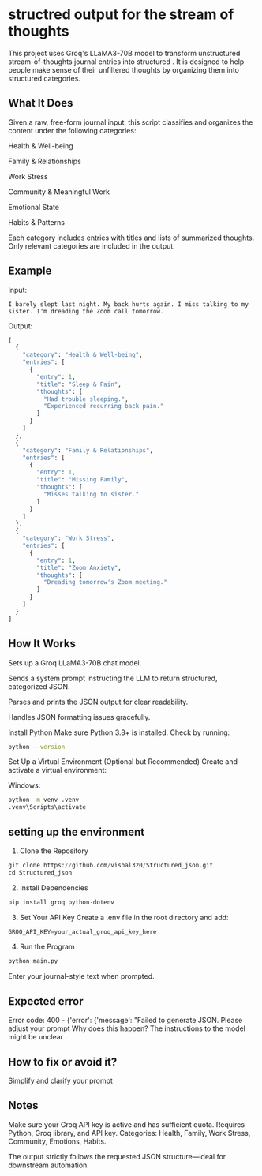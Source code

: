  # structred output for the stream of thoughts
This project uses Groq's LLaMA3-70B model to transform unstructured stream-of-thoughts journal entries into structured .
 It is designed to help people make sense of their unfiltered thoughts by organizing them into structured categories.

## What It Does
Given a raw, free-form journal input, this script classifies and organizes the content under the following categories:

Health & Well-being

Family & Relationships

Work Stress

Community & Meaningful Work

Emotional State

Habits & Patterns

Each category includes entries with titles and lists of summarized thoughts. Only relevant categories are included in the output.


## Example
Input:

```vbnet
I barely slept last night. My back hurts again. I miss talking to my sister. I'm dreading the Zoom call tomorrow.
```
Output:
```python
[
  {
    "category": "Health & Well-being",
    "entries": [
      {
        "entry": 1,
        "title": "Sleep & Pain",
        "thoughts": [
          "Had trouble sleeping.",
          "Experienced recurring back pain."
        ]
      }
    ]
  },
  {
    "category": "Family & Relationships",
    "entries": [
      {
        "entry": 1,
        "title": "Missing Family",
        "thoughts": [
          "Misses talking to sister."
        ]
      }
    ]
  },
  {
    "category": "Work Stress",
    "entries": [
      {
        "entry": 1,
        "title": "Zoom Anxiety",
        "thoughts": [
          "Dreading tomorrow's Zoom meeting."
        ]
      }
    ]
  }
]
```

## How It Works
Sets up a Groq LLaMA3-70B chat model.

Sends a system prompt instructing the LLM to return structured, categorized JSON.

Parses and prints the JSON output for clear readability.

Handles JSON formatting issues gracefully.

Install Python
Make sure Python 3.8+ is installed. Check by running:

```bash
python --version
```
Set Up a Virtual Environment (Optional but Recommended)
Create and activate a virtual environment:

Windows:
```bash
python -m venv .venv
.venv\Scripts\activate
```

## setting up the environment 
1. Clone the Repository
```python
git clone https://github.com/vishal320/Structured_json.git
cd Structured_json
```
2. Install Dependencies
```python
pip install groq python-dotenv
```
3. Set Your API Key
Create a .env file in the root directory and add:
```python
GROQ_API_KEY=your_actual_groq_api_key_here
```
4. Run the Program
```python
python main.py
```
Enter your journal-style text when prompted.
## Expected error
 Error code: 400 - {'error': {'message': "Failed to generate JSON. Please adjust your prompt
Why does this happen?
The instructions to the model might be unclear
## How to fix or avoid it?
Simplify and clarify your prompt

## Notes
Make sure your Groq API key is active and has sufficient quota.
Requires Python, Groq library, and API key.
Categories: Health, Family, Work Stress, Community, Emotions, Habits.

The output strictly follows the requested JSON structure—ideal for downstream automation.

